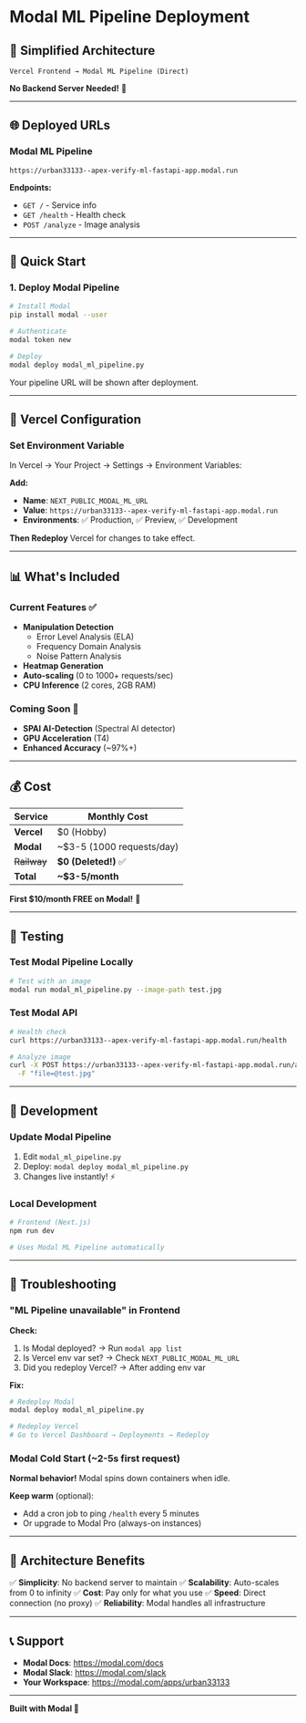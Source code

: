 # Modal ML Pipeline Deployment

## 🎉 Simplified Architecture

```
Vercel Frontend → Modal ML Pipeline (Direct)
```

**No Backend Server Needed!** 🚀

---

## 🌐 Deployed URLs

### Modal ML Pipeline
```
https://urban33133--apex-verify-ml-fastapi-app.modal.run
```

**Endpoints:**
- `GET /` - Service info
- `GET /health` - Health check
- `POST /analyze` - Image analysis

---

## 🚀 Quick Start

### 1. Deploy Modal Pipeline

```bash
# Install Modal
pip install modal --user

# Authenticate
modal token new

# Deploy
modal deploy modal_ml_pipeline.py
```

Your pipeline URL will be shown after deployment.

---

## 🔧 Vercel Configuration

### Set Environment Variable

In Vercel → Your Project → Settings → Environment Variables:

**Add:**
- **Name**: `NEXT_PUBLIC_MODAL_ML_URL`
- **Value**: `https://urban33133--apex-verify-ml-fastapi-app.modal.run`
- **Environments**: ✅ Production, ✅ Preview, ✅ Development

**Then Redeploy** Vercel for changes to take effect.

---

## 📊 What's Included

### Current Features ✅
- **Manipulation Detection**
  - Error Level Analysis (ELA)
  - Frequency Domain Analysis
  - Noise Pattern Analysis
- **Heatmap Generation**
- **Auto-scaling** (0 to 1000+ requests/sec)
- **CPU Inference** (2 cores, 2GB RAM)

### Coming Soon 🚧
- **SPAI AI-Detection** (Spectral AI detector)
- **GPU Acceleration** (T4)
- **Enhanced Accuracy** (~97%+)

---

## 💰 Cost

| Service | Monthly Cost |
|---------|--------------|
| **Vercel** | $0 (Hobby) |
| **Modal** | ~$3-5 (1000 requests/day) |
| ~~Railway~~ | **$0 (Deleted!)** ✅ |
| **Total** | **~$3-5/month** |

**First $10/month FREE on Modal!** 🎁

---

## 🧪 Testing

### Test Modal Pipeline Locally

```bash
# Test with an image
modal run modal_ml_pipeline.py --image-path test.jpg
```

### Test Modal API

```bash
# Health check
curl https://urban33133--apex-verify-ml-fastapi-app.modal.run/health

# Analyze image
curl -X POST https://urban33133--apex-verify-ml-fastapi-app.modal.run/analyze \
  -F "file=@test.jpg"
```

---

## 📝 Development

### Update Modal Pipeline

1. Edit `modal_ml_pipeline.py`
2. Deploy: `modal deploy modal_ml_pipeline.py`
3. Changes live instantly! ⚡

### Local Development

```bash
# Frontend (Next.js)
npm run dev

# Uses Modal ML Pipeline automatically
```

---

## 🐛 Troubleshooting

### "ML Pipeline unavailable" in Frontend

**Check:**
1. Is Modal deployed? → Run `modal app list`
2. Is Vercel env var set? → Check `NEXT_PUBLIC_MODAL_ML_URL`
3. Did you redeploy Vercel? → After adding env var

**Fix:**
```bash
# Redeploy Modal
modal deploy modal_ml_pipeline.py

# Redeploy Vercel
# Go to Vercel Dashboard → Deployments → Redeploy
```

### Modal Cold Start (~2-5s first request)

**Normal behavior!** Modal spins down containers when idle.

**Keep warm** (optional):
- Add a cron job to ping `/health` every 5 minutes
- Or upgrade to Modal Pro (always-on instances)

---

## 🎯 Architecture Benefits

✅ **Simplicity**: No backend server to maintain
✅ **Scalability**: Auto-scales from 0 to infinity
✅ **Cost**: Pay only for what you use
✅ **Speed**: Direct connection (no proxy)
✅ **Reliability**: Modal handles all infrastructure

---

## 📞 Support

- **Modal Docs**: https://modal.com/docs
- **Modal Slack**: https://modal.com/slack
- **Your Workspace**: https://modal.com/apps/urban33133

---

**Built with Modal 🚀**

